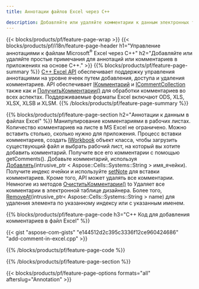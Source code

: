 ```yaml
---
title: Аннотации файлов Excel через C++

description: Добавляйте или удаляйте комментарии к данным электронных таблиц Excel и OpenOffice с библиотекой C++.
---
```

{{< blocks/products/pf/feature-page-wrap >}}
{{< blocks/products/pf/i18n/feature-page-header h1="Управление аннотациями к файлам Microsoft<sup>&reg;</sup> Excel через C++" h2="Добавляйте или удаляйте простые примечания для аннотаций или комментариев в приложениях на основе C++." >}}
{{% blocks/products/pf/feature-page-summary %}}
[C++ Excel API](/cells/cpp/) обеспечивает поддержку управления аннотациями на уровне ячеек путем добавления, доступа и удаления комментариев. API обеспечивает [IКомментарий](https://reference.aspose.com/cells/cpp/class/aspose.cells.i_comment) и [ICommentCollection](https://reference.aspose.com/cells/cpp/class/aspose.cells.i_comment_collection) также как и [ПолучитьКомментарии()](https://reference.aspose.com/cells/cpp/class/aspose.cells.i_worksheet#ae7cce5f85b7b25a1e5c58df1b613ca5a) для обработки комментариев во всех аспектах. Поддерживаемые форматы Excel включают ODS, XLS, XLSX, XLSB и XLSM.
{{% /blocks/products/pf/feature-page-summary %}}

{{% blocks/products/pf/feature-page-section h2="Аннотации к данным в файлах Excel" %}}
Манипулирование комментариями в рабочих листах. Количество комментариев на листе в MS Excel не ограничено. Можно вставить столько, сколько нужно для приложения. Процесс вставки комментариев, создать [IWorkbook](https://reference.aspose.com/cells/cpp/class/aspose.cells.i_workbook) объект класса, чтобы загрузить существующий файл и выбрать рабочий лист, на который вы хотите добавить комментарий. Получите все его комментарии с помощью getComments(). Добавьте комментарий, используя [Добавлять](https://reference.aspose.com/cells/cpp/class/aspose.cells.i_comment_collection#a3f014415e292fa15c6220e9727dad384)(intrusive_ptr < Aspose::Cells::Systems::String > имя_ячейки). Получите индекс ячейки и используйте [setNote](https://reference.aspose.com/cells/cpp/com.aspose.cells/comment#Note) для вставки комментариев. Кроме того, API может удалять все комментарии. Немногие из методов [ОчиститьКомментарии()](https://reference.aspose.com/cells/cpp/class/aspose.cells.i_worksheet#ad4e0ea291ae60fc1b5d815e520edc6c3) to Удаляет все комментарии в электронной таблице дизайнера. Более того, [RemoveAt](https://reference.aspose.com/cells/cpp/class/aspose.cells.i_worksheet_collection#addabcc7d7d76874694018fb3ba37b72c)(intrusive_ptr< Aspose::Cells::Systems::String > name) для удаления элемента по указанному индексу или с указанным именем.

{{% blocks/products/pf/feature-page-code h3="C++ Код для добавления комментариев в файл Excel" %}}

{{< gist "aspose-com-gists" "e144512d2c395c3336f12ce960424686" "add-comment-in-excel.cpp" >}}

{{% /blocks/products/pf/feature-page-code %}}

{{% /blocks/products/pf/feature-page-section %}}

{{< blocks/products/pf/feature-page-options formats="all" afterslug="Annotation" >}}
